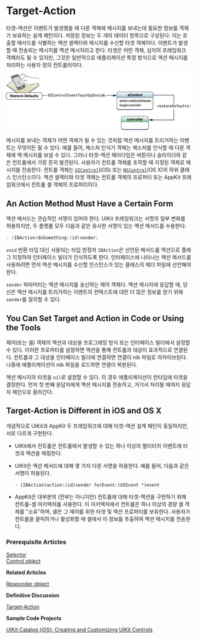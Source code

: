 # Target-Action

타겟-액션은 이벤트가 발생했을 때 다른 객체에 메시지를 보내는데 필요한 정보를 객체가 보유하는 설계 패턴이다. 저장된 정보는 두 개의 데이터 항목으로 구성된다: 이는 호출할 메서드를 식별하는 액션 셀렉터와 메시지를 수신할 타겟 객체이다. 이벤트가 발생할 때 전송되는 메시지를 액션 메시지라고 한다. 타겟은 어떤 객체, 심지어 프레임워크 객체라도 될 수 있지만, 그것은 일반적으로 애플리케이션 특정 방식으로 액션 메시지를 처리하는 사용자 정의 컨트롤러이다.

![](../../.gitbook/assets/target_action%20%281%29.jpg)

메시지를 보내는 객체가 어떤 객체가 될 수 있는 것처럼 액션 메시지를 트리거하는 이벤트는 무엇이든 될 수 있다. 예를 들어, 제스처 인식기 객체는 제스처를 인식할 때 다른 객체에 액 메시지를 보낼 수 있다. 그러나 타겟-액션 패러다임은 버튼이나 슬라이더와 같은 컨트롤에서 가장 흔히 발견된다. 사용자가 컨트롤 객체를 조작할 때 지정된 객체로 메시지를 전송한다. 컨트롤 객체는 [`UIControl`](https://developer.apple.com/documentation/uikit/uicontrol)\(iOS\) 또는 [`NSControl`](https://developer.apple.com/documentation/appkit/nscontrol)\(OS X\)의 하위 클래스 인스턴스이다. 액션 셀렉터와 타겟 객체는 컨트롤 객체의 프로퍼티 또는 AppKit 프레임워크에서 컨트롤 셀 객체의 프로퍼티이다.

## An Action Method Must Have a Certain Form

액션 메서드는 관습적인 서명이 있어야 한다. UIKit 프레임워크는 서명의 일부 변화를 허용하지만, 두 플랫폼 모두 다음과 같은 유사한 서명이 있는 액션 메서드를 수용한다:

```objectivec
- (IBAction)doSomething:(id)sender;
```

`void` 반환 타입 대신 사용되는 타입 한정자 `IBAction`은 선언된 메서드를 액션으로 플래그 지정하여 인터페이스 빌더가 인식하도록 한다. 인터페이스에 나타나는 액션 메서드를 사용하려면 먼저 액션 메시지를 수신할 인스턴스가 있는 클래스의 헤더 파일에 선언해야 한다.

`sender` 파라미터는 액션 메시지를 송신하는 제어 객체다. 액션 메시지에 응답할 때, 당신은 액션 메시지를 트리거하는 이벤트의 컨텍스트에 대한 더 많은 정보를 얻기 위해 `sender`를 질의할 수 있다.

## You Can Set Target and Action in Code or Using the Tools

제어\(또는 셀\) 객체의 액션과 대상을 프로그래밍 방식 또는 인터페이스 빌더에서 설정할 수 있다. 이러한 프로퍼티를 설정하면 액션을 통해 컨트롤과 대상이 효과적으로 연결된다. 컨트롤과 그 대상을 인터페이스 빌더에 연결하면 연결이 nib 파일로 아카이브된다. 나중에 애플리케이션이 nib 파일을 로드하면 연결이 복원된다.

액션 메시지의 타겟을 `nil`로 설정할 수 있다. 이 경우 애플리케이션이 런타임에 타겟을 결정한다. 먼저 첫 번째 응답자에게 액션 메시지를 전송하고, 거기서 처리될 때까지 응답자 체인으로 올라간다.

## Target-Action is Different in iOS and OS X

개념적으로 UIKit과 AppKit 두 프레임워크에 대해 타겟-액션 설계 패턴이 동일하지만, 서로 다르게 구현한다.

* UIKit에서 컨트롤은 컨트롤에서 발생할 수 있는 하나 이상의 멀티터치 이벤트에 타겟과 액션을 매핑한다.
* UIKit은 액션 메서드에 대해 몇 가지 다른 서명을 허용한다. 예를 들어, 다음과 같은 서명이 허용된다.

  ```text
  - (IBAction)action:(id)sender forEvent:(UIEvent *)event
  ```

* AppKit은 대부분의 \(전부는 아니지만\) 컨트롤에 대해 타겟-액션을 구현하기 위해 컨트롤-셀 아키텍처를 사용한다. 이 아키텍처에서 컨트롤은 하나 이상의 경량 셀 객체를 "소유"하며, 셀은 그 제어를 위한 타겟 및 액션 프로퍼티를 보유한다. 사용자가 컨트롤을 클릭하거나 활성화할 때 셀에서 이 정보를 추출하여 액션 메시지를 전송한다.

### Prerequisite Articles

[Selector](https://developer.apple.com/library/archive/documentation/General/Conceptual/DevPedia-CocoaCore/Selector.html#//apple_ref/doc/uid/TP40008195-CH48)  
[Control object](https://developer.apple.com/library/archive/documentation/General/Conceptual/Devpedia-CocoaApp/Control.html#//apple_ref/doc/uid/TP40009071-CH7-SW1)

**Related Articles**

[Responder object](https://developer.apple.com/library/archive/documentation/General/Conceptual/Devpedia-CocoaApp/Responder.html#//apple_ref/doc/uid/TP40009071-CH1-SW1)

**Definitive Discussion**

[Target-Action](https://developer.apple.com/library/archive/documentation/General/Conceptual/CocoaEncyclopedia/Target-Action/Target-Action.html#//apple_ref/doc/uid/TP40010810-CH12)

**Sample Code Projects**

[UIKit Catalog \(iOS\): Creating and Customizing UIKit Controls](https://developer.apple.com/library/archive/samplecode/UICatalog/Introduction/Intro.html#//apple_ref/doc/uid/DTS40007710)

